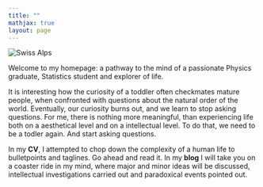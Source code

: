 ```yaml
---
title: ""
mathjax: true
layout: page
---
```


![Swiss Alps](https://user-images.githubusercontent.com/4943215/55412536-edbba180-5567-11e9-9c70-6d33bca3f8ed.jpg)

Welcome to my homepage: a pathway to the mind of a passionate Physics graduate, Statistics student and explorer of life. 

It is interesting how the curiosity of a toddler often checkmates mature people, when confronted with questions about the natural order of the world. Eventually, our curiosity burns out, and we learn to stop asking questions. For me, there is nothing more meaningful, than experiencing life both on a aesthetical level and on a intellectual level. To do that, we need to be a todler again. 
And start asking questions.

In my **CV**, I attempted to chop down the complexity of a human life to bulletpoints and taglines. Go ahead and read it. In my **blog** I will take you on a coaster ride in my mind, where major and minor ideas will be discussed, intellectual investigations carried out and paradoxical events pointed out.
